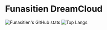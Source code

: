 # Funasitien DreamCloud
![Funasitien's GitHub stats](https://github-readme-stats.vercel.app/api?username=Funasitien&show_icons=true)
![Top Langs](https://github-readme-stats.vercel.app/api/top-langs/?username=Funasitien)
